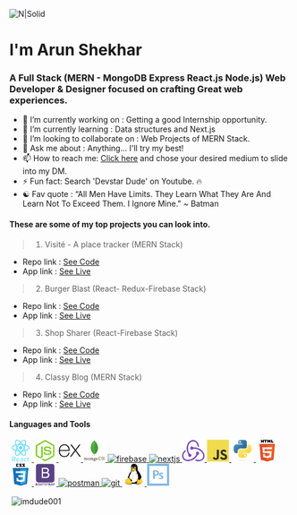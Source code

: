 ![N|Solid](https://i.ibb.co/zHHTPmJ/linkedin-banner-2.jpg)

# I'm Arun Shekhar

### A Full Stack (MERN - MongoDB Express React.js Node.js) Web Developer & Designer focused on crafting Great web experiences.

- 🔭 I’m currently working on : Getting a good Internship opportunity.
- 🔱 I’m currently learning : Data structures and Next.js
- 👯 I’m looking to collaborate on : Web Projects of MERN Stack.
- 💬 Ask me about : Anything... I'll try my best!
- 📫 How to reach me: <a  href="https://devstardude.web.app/" target="_blank">Click here</a> and chose your desired medium to slide into my DM.
- ⚡ Fun fact: Search 'Devstar Dude' on Youtube. 🔥
- ☯ Fav quote : “All Men Have Limits. They Learn What They Are And Learn Not To Exceed Them. I Ignore Mine." ~ Batman

#### These are some of my top projects you can look into.

> 1. Visité - A place tracker (MERN Stack)

- Repo link : <a href="https://github.com/imdude001/Visite-place-tracker" >See Code</a>
- App link : <a href="https://visite-place-tracker.web.app/">See Live</a>

> 2.  Burger Blast (React- Redux-Firebase Stack)

- Repo link : <a href="https://github.com/imdude001/Burger-Blast" >See Code</a>
- App link : <a href="https://burger-blast.web.app/">See Live</a>

> 3.  Shop Sharer (React-Firebase Stack)

- Repo link : <a href="https://github.com/imdude001/Shop-Sharer">See Code</a>
- App link : <a href="https://shopsharer009.web.app/" >See Live</a>

> 4.  Classy Blog (MERN Stack)

- Repo link : <a href="https://github.com/imdude001/Classy-Blog-MERN">See Code</a>
- App link : <a href="https://classyblog-react.web.app/">See Live</a>

#### Languages and Tools

<p align="left"> <a href="https://reactjs.org/" target="_blank"> <img  src="https://raw.githubusercontent.com/devicons/devicon/master/icons/react/react-original-wordmark.svg" alt="react" width="40" height="40"/>
 <a href="https://nodejs.org" target="_blank"> <img  src="https://raw.githubusercontent.com/devicons/devicon/master/icons/nodejs/nodejs-original.svg" alt="nodejs" width="40" height="40"/> </a>
  <a href="https://expressjs.com" target="_blank"> <img  src="https://raw.githubusercontent.com/devicons/devicon/master/icons/express/express-original.svg" alt="express" width="40" height="40"/> </a>
  <a href="https://www.mongodb.com/" target="_blank"> <img  src="https://raw.githubusercontent.com/devicons/devicon/master/icons/mongodb/mongodb-original-wordmark.svg" alt="mongodb" width="40" height="40"/> </a><a href="https://firebase.google.com/" target="_blank"> <img  src="https://www.vectorlogo.zone/logos/firebase/firebase-icon.svg" alt="firebase" width="40" height="40"/><a href="https://nextjs.org/" target="_blank"> <img  src="https://cdn.worldvectorlogo.com/logos/nextjs-3.svg" alt="nextjs" width="40" height="40"/> </a><a href="https://redux.js.org" target="_blank"> <img  src="https://raw.githubusercontent.com/devicons/devicon/master/icons/redux/redux-original.svg" alt="redux" width="40" height="40"/> </a> <a href="https://developer.mozilla.org/en-US/docs/Web/JavaScript" target="_blank"> <img  src="https://raw.githubusercontent.com/devicons/devicon/master/icons/javascript/javascript-original.svg" alt="javascript" width="40" height="40"/> </a><a href="https://www.python.org" target="_blank"> <img  src="https://raw.githubusercontent.com/devicons/devicon/master/icons/python/python-original.svg" alt="python" width="40" height="40"/> </a>
  <a href="https://www.w3.org/html/" target="_blank"> <img  src="https://raw.githubusercontent.com/devicons/devicon/master/icons/html5/html5-original-wordmark.svg" alt="html5" width="40" height="40"/>
  <a href="https://www.w3schools.com/css/" target="_blank"> <img  src="https://raw.githubusercontent.com/devicons/devicon/master/icons/css3/css3-original-wordmark.svg" alt="css3" width="40" height="40"/> </a> <a href="https://getbootstrap.com" target="_blank"> <img  src="https://raw.githubusercontent.com/devicons/devicon/master/icons/bootstrap/bootstrap-plain-wordmark.svg" alt="bootstrap" width="40" height="40"/> <a href="https://postman.com" target="_blank"> <img  src="https://www.vectorlogo.zone/logos/getpostman/getpostman-icon.svg" alt="postman" width="40" height="40"/> </a><a href="https://git-scm.com/" target="_blank"> <img  src="https://www.vectorlogo.zone/logos/git-scm/git-scm-icon.svg" alt="git" width="40" height="40"/> </a><a href="https://www.linux.org/" target="_blank"> <img  src="https://raw.githubusercontent.com/devicons/devicon/master/icons/linux/linux-original.svg" alt="linux" width="40" height="40"/> </a> <a href="https://www.photoshop.com/en" target="_blank"> <img  src="https://raw.githubusercontent.com/devicons/devicon/master/icons/photoshop/photoshop-line.svg" alt="photoshop" width="40" height="40"/></a>  </p>

<p>&nbsp;<img align="center" src="https://github-readme-stats.vercel.app/api?username=imdude001&show_icons=true&locale=en" alt="imdude001" /></p>

